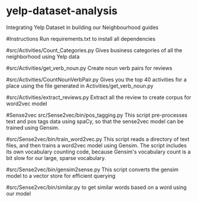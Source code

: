 # yelp-dataset-analysis
Integrating Yelp Dataset in building our Neighbourhood guides

#Instructions
Run requirements.txt to install all dependencies

#src/Activities/Count_Categories.py 
Gives business categories of all the neighborhood using Yelp data

#src/Activities/get_verb_noun.py
Create noun verb pairs for reviews

#src/Activities/CountNounVerbPair.py
Gives you the top 40 activities for a place using the file generated in Activities/get_verb_noun.py

#src/Activities/extract_reviews.py
Extract all the review to create corpus for word2vec model


#Sense2vec
src/Sense2vec/bin/pos_tagging.py
This script pre-processes text and pos tags data using spaCy, so that the sense2vec model can be trained using Gensim.

#src/Sense2vec/bin/train_word2vec.py
This script reads a directory of text files, and then trains a word2vec model using Gensim. The script includes its own vocabulary counting code, because Gensim's vocabulary count is a bit slow for our large, sparse vocabulary.

#src/Sense2vec/bin/gensim2sense.py
This script converts the gensim model to a vector store for efficient querying

#src/Sense2vec/bin/similar.py
to get similar words based on a word using our model